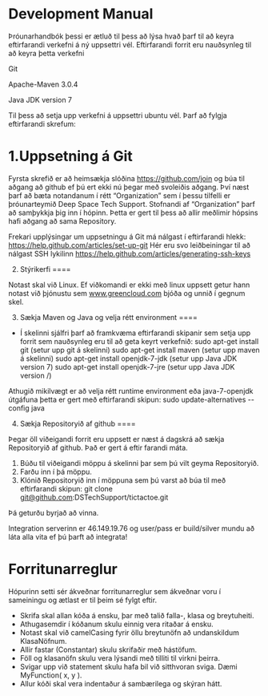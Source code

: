 Development Manual
==================

Þróunarhandbók þessi er ætluð til þess að lýsa hvað þarf til að keyra eftirfarandi verkefni á ný uppsettri vél. 
Eftirfarandi forrit eru nauðsynleg til að keyra þetta verkefni

   Git

   Apache-Maven 3.0.4

   Java JDK version 7

Til þess að setja upp verkefni á uppsettri ubuntu vél. Þarf að fylgja eftirfarandi skrefum:

1.Uppsetning á Git
====
Fyrsta skrefið er að heimsækja slóðina https://github.com/join og búa til aðgang að github ef þú ert ekki nú þegar með svoleiðis aðgang. Því næst þarf að bæta notandanum í rétt “Organization” sem í þessu tilfelli er þróunarteymið Deep Space Tech Support. Stofnandi af “Organization” þarf að samþykkja þig inn í hópinn. Þetta er gert til þess að allir meðlimir hópsins hafi aðgang að sama Repository. 

Frekari upplýsingar um uppsetningu á Git má nálgast í eftirfarandi hlekk: https://help.github.com/articles/set-up-git
Hér eru svo leiðbeiningar til að nálgast SSH lykilinn
https://help.github.com/articles/generating-ssh-keys


2. Stýrikerfi
====

Notast skal við Linux. Ef viðkomandi er ekki með linux uppsett getur hann notast við þjónustu sem www.greencloud.com bjóða og unnið í gegnum skel.

3. Sækja Maven og Java og velja rétt environment
====

- Í skelinni sjálfri þarf að framkvæma eftirfarandi skipanir sem setja upp forrit sem nauðsynleg eru til að geta keyrt verkefnið: 
   sudo apt-get install git (setur upp git á skelinni)
   sudo apt-get install maven (setur upp maven á skelinni)
   sudo apt-get install openjdk-7-jdk (setur upp Java JDK version 7)
   sudo apt-get install openjdk-7-jre (setur upp Java JDK version /)

Athugið mikilvægt er að velja rétt runtime environment eða java-7-openjdk útgáfuna þetta er gert með eftirfarandi skipun: 
sudo update-alternatives --config java

4. Sækja Repositoryið af github
====

Þegar öll viðeigandi forrit eru uppsett er næst á dagskrá að sækja Repositoryið af github. Það er gert á eftir farandi máta.
  1. Búðu til viðeigandi möppu á skelinni þar sem þú vilt geyma Repositoryið.
  2. Farðu inn í þá möppu.
  3. Klónið Repositoryið inn í möppuna sem þú varst að búa til með eftirfarandi skipun: git clone git@github.com:DSTechSupport/tictactoe.git

Þá geturðu byrjað að vinna.

Integration serverinn er 46.149.19.76 og user/pass er build/silver mundu að láta alla vita ef þú þarft að integrata!

Forritunarreglur
====

Hópurinn setti sér ákveðnar forritunarreglur sem ákveðnar voru í sameiningu og ætlast er til þeim sé fylgt eftir.
 - Skrifa skal allan kóða á ensku, þar með talið falla-, klasa og breytuheiti.
 - Athugasemdir í kóðanum skulu einnig vera ritaðar á ensku.
 - Notast skal við camelCasing fyrir öllu breytunöfn að undanskildum KlasaNöfnum.
 - Allir fastar (Constantar) skulu skrifaðir með hástöfum.
 - Föll og klasanöfn skulu vera lýsandi með tilliti til virkni þeirra.
 - Svigar upp við statement skulu hafa bil við sitthvoran sviga. Dæmi MyFunction( x, y ).
 - Allur kóði skal vera indentaður á sambærilega og skýran hátt.

